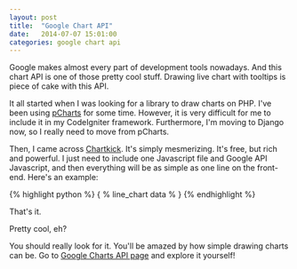 ```yaml
---
layout: post
title:  "Google Chart API"
date:   2014-07-07 15:01:00
categories: google chart api
---
```


Google makes almost every part of development tools nowadays. And this chart API is one of those pretty cool stuff. Drawing live chart with tooltips is piece of cake with this API.

It all started when I was looking for a library to draw charts on PHP. I've been using [pCharts][pchart] for some time. However, it is very difficult for me to include it in my CodeIgniter framework. Furthermore, I'm moving to Django now, so I really need to move from pCharts.

Then, I came across [Chartkick][chartkick]. It's simply mesmerizing. It's free, but rich and powerful. I just need to include one Javascript file and Google API Javascript, and then everything will be as simple as one line on the front-end. Here's an example:

{% highlight python %}
{ % line_chart data % }
{% endhighlight %}

That's it.

Pretty cool, eh?

You should really look for it. You'll be amazed by how simple drawing charts can be. Go to [Google Charts API page][gcharts] and explore it yourself!

[pchart]: http://pchart.sourceforge.net/index.php
[chartkick]: http://chartkick.com/
[gcharts]: https://developers.google.com/chart/